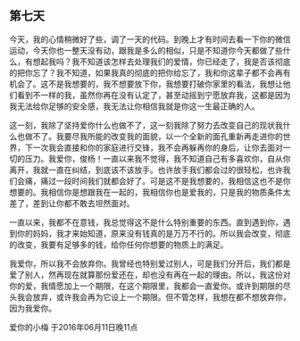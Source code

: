 ##  第七天

今天，我的心情稍微好了些，调了一天的代码。到晚上才有时间去看一下你的微信运动，今天你也一整天没有动，跟我是多么的相似，只是不知道你今天都做了些什么，有想起我吗？我不知道该怎样去处理我们的爱情，你已经走了，我是否该彻底的把你忘了？我不知道，如果我真的彻底的把你给忘了，我和你这辈子都不会再有机会了。这不是我想要的，我不想要放下你，我想要打破你家里的看法，我想让他们看到不一样的我，虽然你再在没有认定了，甚至动摇到宁愿放弃我，这都是因为我无法给你足够的安全感，我无法让你相信我就是你这一生最正确的人。

这一刻，我除了坚持爱你什么也做不了，这一刻我除了努力去改变自己的现状我什么也做不了。我要尽我所能的改变我的面貌，以一个全新的面孔重新再走进你的世界，下一次我会直接和你的家庭进行交锋，我不会再躲再你的身后，让你去面对一切的压力。我爱你，俊杨！一直以来我不觉得，我不知道自己有多喜欢你，自从你离开，我就一直在纠结，到底该不该放手。也许放手我们都会过的很轻松，也许我们会痛，痛过一段时间我们就都会好了。可是这不是我想要的，我相信这也不是你想要的。我相信你是想跟我在一起的，我相信你也是爱我的，只是我的物质条件太差了，差到让你都不敢去坦然面对。

一直以来，我都不在意钱，我总觉得这不是什么特别重要的东西。直到遇到你，遇到你的妈妈，我才来始知道，原来没有钱真的是万万不行的。所以我会改变，彻底的改变，我要有足够多的钱，给你任何你想要的物质上的满足。

我爱你，所以我不会放弃你。我曾经也特别爱过别人，可是我们分开后，我们都是爱了别人，然再现在就算那份爱还在，却也没有再在一起的理由。所以，我这份对你的爱，我情愿加上一个期限，在这个期限里，我都会一直爱你。或许到期限的尽头我会放弃，或许我会再为它设上一个期限。但不管怎样，我想在都不想放弃你，因为我爱你。

爱你的小梅
于2016年06月11日晚11点
